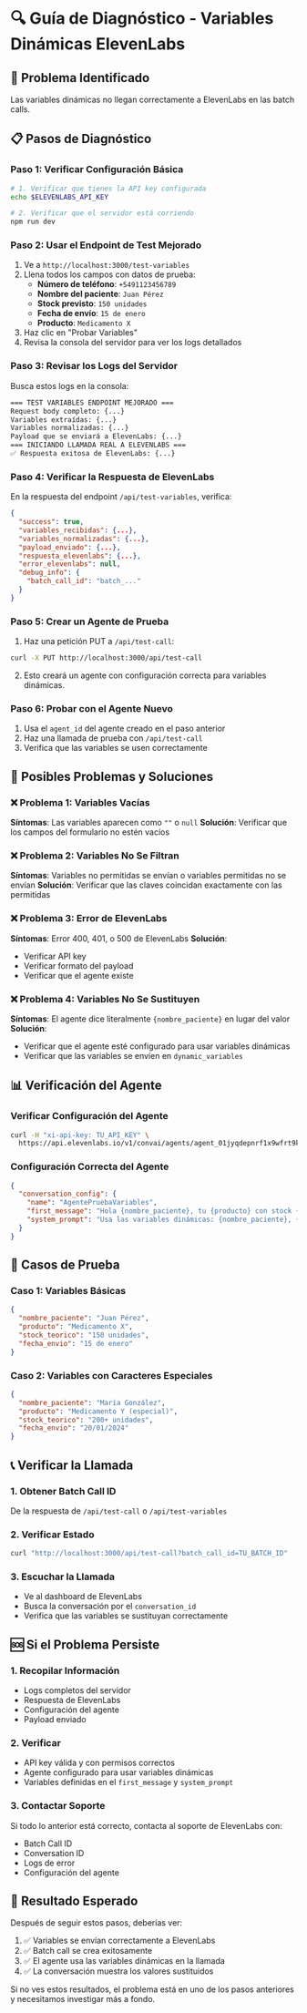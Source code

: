 # 🔍 Guía de Diagnóstico - Variables Dinámicas ElevenLabs

## 🚨 Problema Identificado
Las variables dinámicas no llegan correctamente a ElevenLabs en las batch calls.

## 📋 Pasos de Diagnóstico

### Paso 1: Verificar Configuración Básica
```bash
# 1. Verificar que tienes la API key configurada
echo $ELEVENLABS_API_KEY

# 2. Verificar que el servidor está corriendo
npm run dev
```

### Paso 2: Usar el Endpoint de Test Mejorado
1. Ve a `http://localhost:3000/test-variables`
2. Llena todos los campos con datos de prueba:
   - **Número de teléfono**: `+5491123456789`
   - **Nombre del paciente**: `Juan Pérez`
   - **Stock previsto**: `150 unidades`
   - **Fecha de envío**: `15 de enero`
   - **Producto**: `Medicamento X`
3. Haz clic en "Probar Variables"
4. Revisa la consola del servidor para ver los logs detallados

### Paso 3: Revisar los Logs del Servidor
Busca estos logs en la consola:

```bash
=== TEST VARIABLES ENDPOINT MEJORADO ===
Request body completo: {...}
Variables extraídas: {...}
Variables normalizadas: {...}
Payload que se enviará a ElevenLabs: {...}
=== INICIANDO LLAMADA REAL A ELEVENLABS ===
✅ Respuesta exitosa de ElevenLabs: {...}
```

### Paso 4: Verificar la Respuesta de ElevenLabs
En la respuesta del endpoint `/api/test-variables`, verifica:

```json
{
  "success": true,
  "variables_recibidas": {...},
  "variables_normalizadas": {...},
  "payload_enviado": {...},
  "respuesta_elevenlabs": {...},
  "error_elevenlabs": null,
  "debug_info": {
    "batch_call_id": "batch_..."
  }
}
```

### Paso 5: Crear un Agente de Prueba
1. Haz una petición PUT a `/api/test-call`:
```bash
curl -X PUT http://localhost:3000/api/test-call
```

2. Esto creará un agente con configuración correcta para variables dinámicas.

### Paso 6: Probar con el Agente Nuevo
1. Usa el `agent_id` del agente creado en el paso anterior
2. Haz una llamada de prueba con `/api/test-call`
3. Verifica que las variables se usen correctamente

## 🔧 Posibles Problemas y Soluciones

### ❌ Problema 1: Variables Vacías
**Síntomas**: Las variables aparecen como `""` o `null`
**Solución**: Verificar que los campos del formulario no estén vacíos

### ❌ Problema 2: Variables No Se Filtran
**Síntomas**: Variables no permitidas se envían o variables permitidas no se envían
**Solución**: Verificar que las claves coincidan exactamente con las permitidas

### ❌ Problema 3: Error de ElevenLabs
**Síntomas**: Error 400, 401, o 500 de ElevenLabs
**Solución**: 
- Verificar API key
- Verificar formato del payload
- Verificar que el agente existe

### ❌ Problema 4: Variables No Se Sustituyen
**Síntomas**: El agente dice literalmente `{nombre_paciente}` en lugar del valor
**Solución**: 
- Verificar que el agente esté configurado para usar variables dinámicas
- Verificar que las variables se envíen en `dynamic_variables`

## 📊 Verificación del Agente

### Verificar Configuración del Agente
```bash
curl -H "xi-api-key: TU_API_KEY" \
  https://api.elevenlabs.io/v1/convai/agents/agent_01jyqdepnrf1x9wfrt9kkyy84t
```

### Configuración Correcta del Agente
```json
{
  "conversation_config": {
    "name": "AgentePruebaVariables",
    "first_message": "Hola {nombre_paciente}, tu {producto} con stock {stock_teorico} se enviará el {fecha_envio}.",
    "system_prompt": "Usa las variables dinámicas: {nombre_paciente}, {producto}, {stock_teorico}, {fecha_envio}"
  }
}
```

## 🧪 Casos de Prueba

### Caso 1: Variables Básicas
```json
{
  "nombre_paciente": "Juan Pérez",
  "producto": "Medicamento X",
  "stock_teorico": "150 unidades",
  "fecha_envio": "15 de enero"
}
```

### Caso 2: Variables con Caracteres Especiales
```json
{
  "nombre_paciente": "María González",
  "producto": "Medicamento Y (especial)",
  "stock_teorico": "200+ unidades",
  "fecha_envio": "20/01/2024"
}
```

## 📞 Verificar la Llamada

### 1. Obtener Batch Call ID
De la respuesta de `/api/test-call` o `/api/test-variables`

### 2. Verificar Estado
```bash
curl "http://localhost:3000/api/test-call?batch_call_id=TU_BATCH_ID"
```

### 3. Escuchar la Llamada
- Ve al dashboard de ElevenLabs
- Busca la conversación por el `conversation_id`
- Verifica que las variables se sustituyan correctamente

## 🆘 Si el Problema Persiste

### 1. Recopilar Información
- Logs completos del servidor
- Respuesta de ElevenLabs
- Configuración del agente
- Payload enviado

### 2. Verificar
- API key válida y con permisos correctos
- Agente configurado para usar variables dinámicas
- Variables definidas en el `first_message` y `system_prompt`

### 3. Contactar Soporte
Si todo lo anterior está correcto, contacta al soporte de ElevenLabs con:
- Batch Call ID
- Conversation ID
- Logs de error
- Configuración del agente

## 🎯 Resultado Esperado

Después de seguir estos pasos, deberías ver:
1. ✅ Variables se envían correctamente a ElevenLabs
2. ✅ Batch call se crea exitosamente
3. ✅ El agente usa las variables dinámicas en la llamada
4. ✅ La conversación muestra los valores sustituidos

Si no ves estos resultados, el problema está en uno de los pasos anteriores y necesitamos investigar más a fondo. 